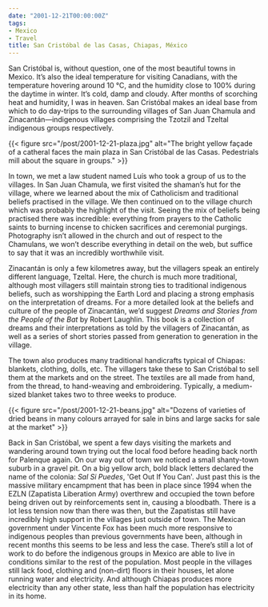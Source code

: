```yaml
---
date: "2001-12-21T00:00:00Z"
tags:
- Mexico
- Travel
title: San Cristóbal de las Casas, Chiapas, México
---
```


San Cristóbal is, without question, one of the most beautiful towns in Mexico.
It’s also the ideal temperature for visiting Canadians, with the temperature
hovering around 10 °C, and the humidity close to 100% during the daytime in
winter. It’s cold, damp and cloudy. After months of scorching heat and
humidity, I was in heaven. San Cristóbal makes an ideal base from which to do
day-trips to the surrounding villages of San Juan Chamula and
Zinacantán—indigenous villages comprising the Tzotzil and Tzeltal indigenous
groups respectively.<!--more-->

{{< figure src="/post/2001-12-21-plaza.jpg" alt="The bright yellow façade of a catheral faces the main plaza in San Cristóbal de las Casas. Pedestrials mill about the square in groups." >}}

In town, we met a law student named Luís who took a group of us to the
villages. In San Juan Chamula, we first visited the shaman’s hut for the
village, where we learned about the mix of Catholicism and traditional beliefs
practised in the village. We then continued on to the village church which was
probably the highlight of the visit. Seeing the mix of beliefs being practised
there was incredible: everything from prayers to the Catholic saints to burning
incense to chicken sacrifices and ceremonial purgings. Photography isn’t
allowed in the church and out of respect to the Chamulans, we won’t describe
everything in detail on the web, but suffice to say that it was an incredibly
worthwhile visit.

Zinacantán is only a few kilometres away, but the villagers speak an entirely
different language, Tzeltal. Here, the church is much more traditional,
although most villagers still maintain strong ties to traditional indigenous
beliefs, such as worshipping the Earth Lord and placing a strong emphasis on
the interpretation of dreams. For a more detailed look at the beliefs and
culture of the people of Zinacantán, we’d suggest *Dreams and Stories from the
People of the Bat* by Robert Laughlin. This book is a collection of dreams and
their interpretations as told by the villagers of Zinacantán, as well as a
series of short stories passed from generation to generation in the village.

The town also produces many traditional handicrafts typical of Chiapas:
blankets, clothing, dolls, etc. The villagers take these to San Cristóbal to
sell them at the markets and on the street. The textiles are all made from
hand, from the thread, to hand-weaving and embroidering. Typically, a
medium-sized blanket takes two to three weeks to produce.

{{< figure src="/post/2001-12-21-beans.jpg" alt="Dozens of varieties of dried beans in many colours arrayed for sale in bins and large sacks for sale at the market" >}}

Back in San Cristóbal, we spent a few days visiting the markets and wandering
around town trying out the local food before heading back north for Palenque
again. On our way out of town we noticed a small shanty-town suburb in a gravel
pit. On a big yellow arch, bold black letters declared the name of the colonia:
*Sal Si Puedes*, 'Get Out If You Can'. Just past this is the massive military
encampment that has been in place since 1994 when the EZLN (Zapatista
Liberation Army) overthrew and occupied the town before being driven out by
reinforcements sent in, causing a bloodbath. There is a lot less tension now
than there was then, but the Zapatistas still have incredibly high support in
the villages just outside of town. The Mexican government under Vincente Fox
has been much more responsive to indigenous peoples than previous governments
have been, although in recent months this seems to be less and less the case.
There’s still a lot of work to do before the indigenous groups in Mexico are
able to live in conditions similar to the rest of the population. Most people
in the villages still lack food, clothing and (non-dirt) floors in their
houses, let alone running water and electricity. And although Chiapas produces
more electricity than any other state, less than half the population has
electricity in its home.
